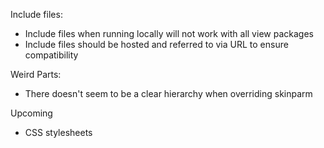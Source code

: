 Include files:
* Include files when running locally will not work with all view packages
* Include files should be hosted and referred to via URL to ensure compatibility

Weird Parts:
* There doesn't seem to be a clear hierarchy when overriding skinparm

Upcoming
* CSS stylesheets
 